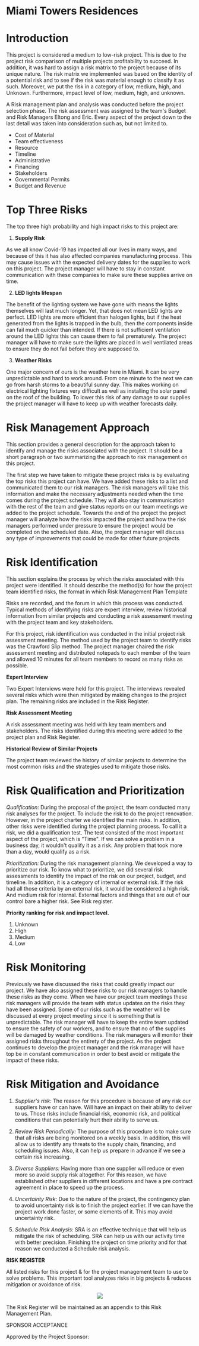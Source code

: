 <h1>Miami Towers Residences</h1>

<h1>Introduction</h1>

This project is considered a medium to low-risk project. This is due to the project risk comparison of multiple projects profitability to succeed. In addition, it was hard to assign a risk matrix to the project because of its unique nature. The risk matrix we implemented was based on the identity of a potential risk and to see if the risk was material enough to classify it as such. Moreover, we put the risk in a category of low, medium, high, and Unknown. Furthermore, impact level of low, medium, high, and unknown.

A Risk management plan and analysis was conducted before the project selection phase. The risk assessment was assigned to the team's Budget and Risk Managers Eltong and Eric. Every aspect of the project down to the last detail was taken into consideration such as, but not limited to.

- Cost of Material
- Team effectiveness
- Resource
- Timeline
- Administrative
- Financing
- Stakeholders
- Governmental Permits
- Budget and Revenue

<h1>Top Three Risks</h1>

The top three high probability and high impact risks to this project are:

1. **Supply Risk**

As we all know Covid-19 has impacted all our lives in many ways, and because of this it has also affected companies manufacturing process. This may cause issues with the expected delivery dates for the supplies to work on this project. The project manager will have to stay in constant communication with these companies to make sure these supplies arrive on time.

2. **LED lights lifespan**

The benefit of the lighting system we have gone with means the lights themselves will last much longer. Yet, that does not mean LED lights are perfect. LED lights are more efficient than halogen lights, but if the heat generated from the lights is trapped in the bulb, then the components inside can fail much quicker than intended. If there is not sufficient ventilation around the LED lights this can cause them to fail prematurely. The project manager will have to make sure the lights are placed in well ventilated areas to ensure they do not fail before they are supposed to.

3. **Weather Risks**

One major concern of ours is the weather here in Miami. It can be very unpredictable and hard to work around. From one minute to the next we can go from harsh storms to a beautiful sunny day. This makes working on electrical lighting fixtures very difficult as well as installing the solar panel on the roof of the building. To lower this risk of any damage to our supplies the project manager will have to keep up with weather forecasts daily.

<h1>Risk Management Approach</h1>

This section provides a general description for the approach taken to identify and manage the risks associated with the project. It should be a short paragraph or two summarizing the approach to risk management on this project.

The first step we have taken to mitigate these project risks is by evaluating the top risks this project can have. We have added these risks to a list and communicated them to our risk managers. The risk managers will take this information and make the necessary adjustments needed when the time comes during the project schedule. They will also stay in communication with the rest of the team and give status reports on our team meetings we added to the project schedule. Towards the end of the project the project manager will analyze how the risks impacted the project and how the risk managers performed under pressure to ensure the project would be completed on the scheduled date. Also, the project manager will discuss any type of improvements that could be made for other future projects.

<h1>Risk Identification</h1>

This section explains the process by which the risks associated with this project were identified. It should describe the method(s) for how the project team identified risks, the format in which Risk Management Plan Template

Risks are recorded, and the forum in which this process was conducted. Typical methods of identifying risks are expert interview, review historical information from similar projects and conducting a risk assessment meeting with the project team and key stakeholders.

For this project, risk identification was conducted in the initial project risk assessment meeting. The method used by the project team to identify risks was the Crawford Slip method. The project manager chaired the risk assessment meeting and distributed notepads to each member of the team and allowed 10 minutes for all team members to record as many risks as possible.

**Expert Interview**

Two Expert Interviews were held for this project. The interviews revealed several risks which were then mitigated by making changes to the project plan. The remaining risks are included in the Risk Register.

**Risk Assessment Meeting**

A risk assessment meeting was held with key team members and stakeholders. The risks identified during this meeting were added to the project plan and Risk Register.

**Historical Review of Similar Projects**

The project team reviewed the history of similar projects to determine the most common risks and the strategies used to mitigate those risks.

<h1>Risk Qualification and Prioritization</h1>

_Qualification:_ During the proposal of the project, the team conducted many risk analyses for the project. To include the risk to do the project renovation. However, in the project charter we identified the main risks. In addition, other risks were identified during the project planning process. To call it a risk, we did a qualification test. The test consisted of the most important aspect of the project, which is "Time". If we can solve a problem in a business day, it wouldn't qualify it as a risk. Any problem that took more than a day, would qualify as a risk.

_Prioritization:_ During the risk management planning. We developed a way to prioritize our risk. To know what to prioritize, we did several risk assessments to identify the impact of the risk on our project, budget, and timeline. In addition, it is a category of internal or external risk. If the risk had all those criteria by an external risk, it would be considered a high risk. And medium risk for internal. External factors and things that are out of our control bare a higher risk. See Risk register.

**Priority ranking for risk and impact level.**

1. Unknown
2. High
3. Medium
4. Low

<h1>Risk Monitoring</h1>

Previously we have discussed the risks that could greatly impact our project. We have also assigned these risks to our risk managers to handle these risks as they come. When we have our project team meetings these risk managers will provide the team with status updates on the risks they have been assigned. Some of our risks such as the weather will be discussed at every project meeting since it is something that is unpredictable. The risk manager will have to keep the entire team updated to ensure the safety of our workers, and to ensure that no of the supplies will be damaged by weather conditions. The risk managers will monitor their assigned risks throughout the entirety of the project. As the project continues to develop the project manager and the risk manager will have top be in constant communication in order to best avoid or mitigate the impact of these risks.

<h1>Risk Mitigation and Avoidance</h1>

1. _Supplier's risk:_ The reason for this procedure is because of any risk our suppliers have or can have. Will have an impact on their ability to deliver to us. Those risks include financial risk, economic risk, and political conditions that can potentially hurt their ability to serve us.

2. _Review Risk Periodically:_ The purpose of this procedure is to make sure that all risks are being monitored on a weekly basis. In addition, this will allow us to identify any threats to the supply chain, financing, and scheduling issues. Also, it can help us prepare in advance if we see a certain risk increasing.

3. _Diverse Suppliers:_ Having more than one supplier will reduce or even more so avoid supply risk altogether. For this reason, we have established other suppliers in different locations and have a pre contract agreement in place to speed up the process.

4. _Uncertainty Risk:_ Due to the nature of the project, the contingency plan to avoid uncertainty risk is to finish the project earlier. If we can have the project work done faster, or some elements of it. This may avoid uncertainty risk.

5. _Schedule Risk Analysis:_ SRA is an effective technique that will help us mitigate the risk of scheduling. SRA can help us with our activity time with better precision. Finishing the project on time priority and for that reason we conducted a Schedule risk analysis.

**RISK REGISTER**

All listed risks for this project & for the project management team to use to solve problems. This important tool analyzes risks in big projects & reduces mitigation or avoidance of risk.

<p align="center">
<img src="https://user-images.githubusercontent.com/114123232/221404343-de8e48cd-bbca-40b3-a805-041c703a0902.jpg"/>
<br />

The Risk Register will be maintained as an appendix to this Risk Management Plan.

SPONSOR ACCEPTANCE

Approved by the Project Sponsor:
